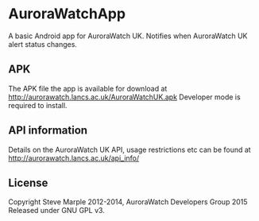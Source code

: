 # AuroraWatchApp
A basic Android app for AuroraWatch UK. Notifies when AuroraWatch UK alert status changes. 

## APK
The APK file the app is available for download at http://aurorawatch.lancs.ac.uk/AuroraWatchUK.apk Developer mode is required to install.

## API information
Details on the AuroraWatch UK API, usage restrictions etc can be found at http://aurorawatch.lancs.ac.uk/api_info/

## License
Copyright Steve Marple 2012-2014, AuroraWatch Developers Group 2015
Released under GNU GPL v3.
